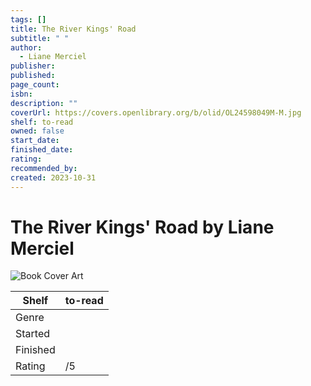 ```yaml
---
tags: []
title: The River Kings' Road
subtitle: " "
author:
  - Liane Merciel
publisher: 
published: 
page_count: 
isbn: 
description: ""
coverUrl: https://covers.openlibrary.org/b/olid/OL24598049M-M.jpg
shelf: to-read
owned: false
start_date: 
finished_date: 
rating: 
recommended_by: 
created: 2023-10-31
---
```


# The River Kings' Road by Liane Merciel

![Book Cover Art](https://covers.openlibrary.org/b/olid/OL24598049M-M.jpg)

| Shelf | to-read |
| --- | --- |
| Genre |  |
| Started |  |
| Finished |  |
| Rating | /5 |

